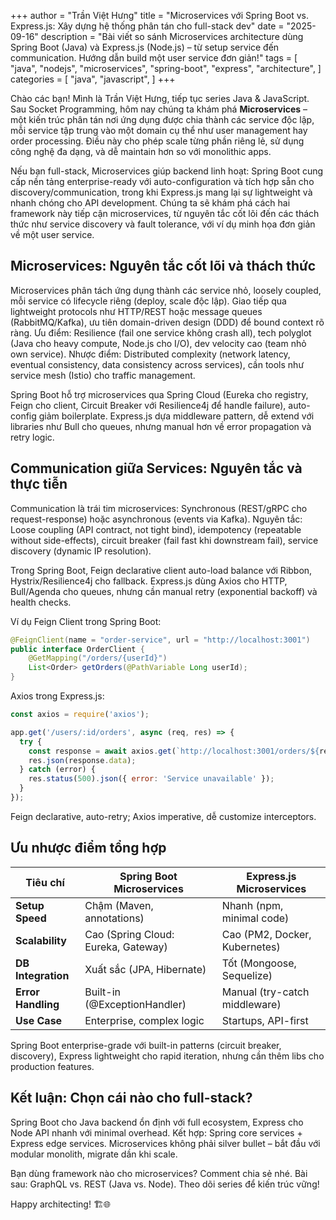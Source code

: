 +++
author = "Trần Việt Hưng"
title = "Microservices với Spring Boot vs. Express.js: Xây dựng hệ thống phân tán cho full-stack dev"
date = "2025-09-16"
description = "Bài viết so sánh Microservices architecture dùng Spring Boot (Java) và Express.js (Node.js) – từ setup service đến communication. Hướng dẫn build một user service đơn giản!"
tags = [
    "java",
    "nodejs",
    "microservices",
    "spring-boot",
    "express",
    "architecture",
]
categories = [
    "java",
    "javascript",
]
+++

Chào các bạn! Mình là Trần Việt Hưng, tiếp tục series Java & JavaScript. Sau Socket Programming, hôm nay chúng ta khám phá **Microservices** – một kiến trúc phân tán nơi ứng dụng được chia thành các service độc lập, mỗi service tập trung vào một domain cụ thể như user management hay order processing. Điều này cho phép scale từng phần riêng lẻ, sử dụng công nghệ đa dạng, và dễ maintain hơn so với monolithic apps.

Nếu bạn full-stack, Microservices giúp backend linh hoạt: Spring Boot cung cấp nền tảng enterprise-ready với auto-configuration và tích hợp sẵn cho discovery/communication, trong khi Express.js mang lại sự lightweight và nhanh chóng cho API development. Chúng ta sẽ khám phá cách hai framework này tiếp cận microservices, từ nguyên tắc cốt lõi đến các thách thức như service discovery và fault tolerance, với ví dụ minh họa đơn giản về một user service.

## Microservices: Nguyên tắc cốt lõi và thách thức

Microservices phân tách ứng dụng thành các service nhỏ, loosely coupled, mỗi service có lifecycle riêng (deploy, scale độc lập). Giao tiếp qua lightweight protocols như HTTP/REST hoặc message queues (RabbitMQ/Kafka), ưu tiên domain-driven design (DDD) để bound context rõ ràng. Ưu điểm: Resilience (fail one service không crash all), tech polyglot (Java cho heavy compute, Node.js cho I/O), dev velocity cao (team nhỏ own service). Nhược điểm: Distributed complexity (network latency, eventual consistency, data consistency across services), cần tools như service mesh (Istio) cho traffic management.

Spring Boot hỗ trợ microservices qua Spring Cloud (Eureka cho registry, Feign cho client, Circuit Breaker với Resilience4j để handle failure), auto-config giảm boilerplate. Express.js dựa middleware pattern, dễ extend với libraries như Bull cho queues, nhưng manual hơn về error propagation và retry logic.

## Communication giữa Services: Nguyên tắc và thực tiễn

Communication là trái tim microservices: Synchronous (REST/gRPC cho request-response) hoặc asynchronous (events via Kafka). Nguyên tắc: Loose coupling (API contract, not tight bind), idempotency (repeatable without side-effects), circuit breaker (fail fast khi downstream fail), service discovery (dynamic IP resolution).

Trong Spring Boot, Feign declarative client auto-load balance với Ribbon, Hystrix/Resilience4j cho fallback. Express.js dùng Axios cho HTTP, Bull/Agenda cho queues, nhưng cần manual retry (exponential backoff) và health checks.

Ví dụ Feign Client trong Spring Boot:
```java
@FeignClient(name = "order-service", url = "http://localhost:3001")
public interface OrderClient {
    @GetMapping("/orders/{userId}")
    List<Order> getOrders(@PathVariable Long userId);
}
```

Axios trong Express.js:
```javascript
const axios = require('axios');

app.get('/users/:id/orders', async (req, res) => {
  try {
    const response = await axios.get(`http://localhost:3001/orders/${req.params.id}`);
    res.json(response.data);
  } catch (error) {
    res.status(500).json({ error: 'Service unavailable' });
  }
});
```

Feign declarative, auto-retry; Axios imperative, dễ customize interceptors.

## Ưu nhược điểm tổng hợp

| Tiêu chí              | Spring Boot Microservices     | Express.js Microservices      |
|-----------------------|-------------------------------|-------------------------------|
| **Setup Speed**      | Chậm (Maven, annotations)    | Nhanh (npm, minimal code)    |
| **Scalability**      | Cao (Spring Cloud: Eureka, Gateway) | Cao (PM2, Docker, Kubernetes)|
| **DB Integration**   | Xuất sắc (JPA, Hibernate)    | Tốt (Mongoose, Sequelize)    |
| **Error Handling**   | Built-in (@ExceptionHandler) | Manual (try-catch middleware)|
| **Use Case**         | Enterprise, complex logic    | Startups, API-first          |

Spring Boot enterprise-grade với built-in patterns (circuit breaker, discovery), Express lightweight cho rapid iteration, nhưng cần thêm libs cho production features.

## Kết luận: Chọn cái nào cho full-stack?

Spring Boot cho Java backend ổn định với full ecosystem, Express cho Node API nhanh với minimal overhead. Kết hợp: Spring core services + Express edge services. Microservices không phải silver bullet – bắt đầu với modular monolith, migrate dần khi scale.

Bạn dùng framework nào cho microservices? Comment chia sẻ nhé. Bài sau: GraphQL vs. REST (Java vs. Node). Theo dõi series để kiến trúc vững!

Happy architecting! 🏗️🌐

<!--more-->